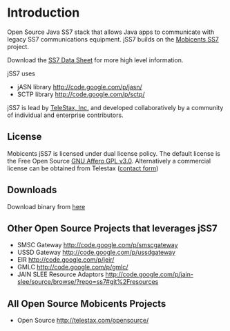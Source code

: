 # Introduction #
Open Source Java SS7 stack that allows Java apps to communicate with legacy SS7 communications equipment.
jSS7 builds on the [Mobicents SS7](http://www.mobicents.org/ss7/intro.html) project.

Download the [SS7 Data Sheet](http://telestax.files.wordpress.com/2012/10/telscalejss7datasheet.pdf) for more high level information.

jSS7 uses
  * jASN library http://code.google.com/p/jasn/
  * SCTP library http://code.google.com/p/sctp/

jSS7 is lead by [TeleStax, Inc.](http://www.telestax.com) and developed collaboratively by a community of individual and enterprise contributors.

## License ##
Mobicents jSS7 is licensed under dual license policy. The default license is the Free Open Source [GNU Affero GPL v3.0](http://www.gnu.org/licenses/agpl-3.0.html). Alternatively a commercial license can be obtained from Telestax ([contact form](http://www.telestax.com/contactus/#InquiryForm))

## Downloads ##
Download binary from [here](https://code.google.com/p/jss7/wiki/Downloads)

## Other Open Source Projects that leverages jSS7 ##
  * SMSC Gateway http://code.google.com/p/smscgateway
  * USSD Gateway http://code.google.com/p/ussdgateway
  * EIR http://code.google.com/p/jeir/
  * GMLC http://code.google.com/p/gmlc/
  * JAIN SLEE Resource Adaptors http://code.google.com/p/jain-slee/source/browse/?repo=ss7#git%2Fresources


## All Open Source Mobicents Projects ##
  * Open Source http://telestax.com/opensource/